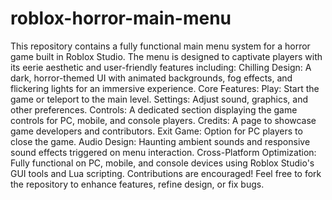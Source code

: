 # roblox-horror-main-menu
This repository contains a fully functional main menu system for a horror game built in Roblox Studio. The menu is designed to captivate players with its eerie aesthetic and user-friendly features
including:
Chilling Design: A dark, horror-themed UI with animated backgrounds, fog effects, and flickering lights for an immersive experience.
Core Features:
Play: Start the game or teleport to the main level.
Settings: Adjust sound, graphics, and other preferences.
Controls: A dedicated section displaying the game controls for PC, mobile, and console players.
Credits: A page to showcase game developers and contributors.
Exit Game: Option for PC players to close the game.
Audio Design: Haunting ambient sounds and responsive sound effects triggered on menu interaction.
Cross-Platform Optimization: Fully functional on PC, mobile, and console devices using Roblox Studio's GUI tools and Lua scripting.
Contributions are encouraged! Feel free to fork the repository to enhance features, refine design, or fix bugs.
